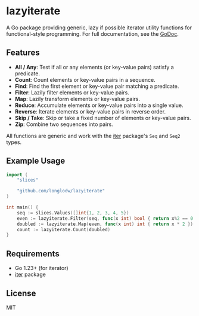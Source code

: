 # lazyiterate

A Go package providing generic, lazy if possible iterator utility functions for functional-style programming.
For full documentation, see the [GoDoc](https://pkg.go.dev/github.com/longlodw/lazyiterate).

## Features

- **All / Any**: Test if all or any elements (or key-value pairs) satisfy a predicate.
- **Count**: Count elements or key-value pairs in a sequence.
- **Find**: Find the first element or key-value pair matching a predicate.
- **Filter**: Lazily filter elements or key-value pairs.
- **Map**: Lazily transform elements or key-value pairs.
- **Reduce**: Accumulate elements or key-value pairs into a single value.
- **Reverse**: Iterate elements or key-value pairs in reverse order.
- **Skip / Take**: Skip or take a fixed number of elements or key-value pairs.
- **Zip**: Combine two sequences into pairs.

All functions are generic and work with the [iter](https://pkg.go.dev/iter) package's `Seq` and `Seq2` types.

## Example Usage

```go
import (
    "slices"

    "github.com/longlodw/lazyiterate"
)

int main() {
    seq := slices.Values([]int{1, 2, 3, 4, 5})
    even := lazyiterate.Filter(seq, func(x int) bool { return x%2 == 0 })
    doubled := lazyiterate.Map(even, func(x int) int { return x * 2 })
    count := lazyiterate.Count(doubled)
}
```

## Requirements

- Go 1.23+ (for iterator)
- [iter](https://pkg.go.dev/iter) package

## License

MIT
